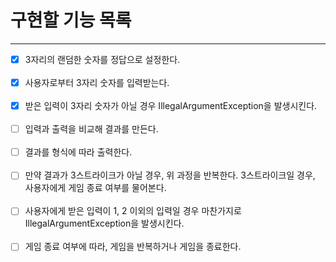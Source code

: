 구현할 기능 목록
==
---
- [X] 3자리의 랜덤한 숫자를 정답으로 설정한다.<br/><br/>
- [X] 사용자로부터 3자리 숫자를 입력받는다.<br/><br/>
- [X] 받은 입력이 3자리 숫자가 아닐 경우 IllegalArgumentException을 발생시킨다.<br/><br/>
- [ ] 입력과 출력을 비교해 결과를 만든다.<br/><br/>
- [ ] 결과를 형식에 따라 출력한다.<br/><br/>
- [ ] 만약 결과가 3스트라이크가 아닐 경우, 위 과정을 반복한다. 3스트라이크일 경우, 사용자에게 게임 종료 여부를 물어본다.<br/><br/>
- [ ] 사용자에게 받은 입력이 1, 2 이외의 입력일 경우 마찬가지로 IllegalArgumentException을 발생시킨다. <br/><br/>
- [ ] 게임 종료 여부에 따라, 게임을 반복하거나 게임을 종료한다.<br/><br/>